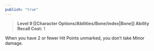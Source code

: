 ```yaml
---
publish: "true"
---
```

> **Level 9 [[Character Options/Abilities/Bone/index|Bone]] Ability**
> **Recall Cost:** 1

When you have 2 or fewer Hit Points unmarked, you don’t take Minor damage.
